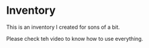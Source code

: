 # Inventory
 This is an inventory I created for sons of a bit.

Please check teh video to know how to use everything.
